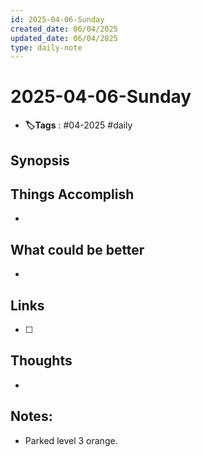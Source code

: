 ```yaml
---
id: 2025-04-06-Sunday
created_date: 06/04/2025
updated_date: 06/04/2025
type: daily-note
---
```


# 2025-04-06-Sunday
- **🏷️Tags** : #04-2025 #daily 
## Synopsis

## Things Accomplish
- 
## What could be better
- 

## Links
- [ ] 
## Thoughts
-

## Notes:
- Parked level 3 orange. 